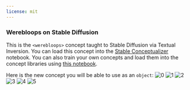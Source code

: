 ```yaml
---
license: mit
---
```

### Werebloops on Stable Diffusion
This is the `<werebloops>` concept taught to Stable Diffusion via Textual Inversion. You can load this concept into the [Stable Conceptualizer](https://colab.research.google.com/github/huggingface/notebooks/blob/main/diffusers/stable_conceptualizer_inference.ipynb) notebook. You can also train your own concepts and load them into the concept libraries using [this notebook](https://colab.research.google.com/github/huggingface/notebooks/blob/main/diffusers/sd_textual_inversion_training.ipynb).

Here is the new concept you will be able to use as an `object`:
![<werebloops> 0](https://huggingface.co/sd-concepts-library/werebloops/resolve/main/concept_images/5.jpeg)
![<werebloops> 1](https://huggingface.co/sd-concepts-library/werebloops/resolve/main/concept_images/3.jpeg)
![<werebloops> 2](https://huggingface.co/sd-concepts-library/werebloops/resolve/main/concept_images/0.jpeg)
![<werebloops> 3](https://huggingface.co/sd-concepts-library/werebloops/resolve/main/concept_images/2.jpeg)
![<werebloops> 4](https://huggingface.co/sd-concepts-library/werebloops/resolve/main/concept_images/1.jpeg)
![<werebloops> 5](https://huggingface.co/sd-concepts-library/werebloops/resolve/main/concept_images/4.jpeg)

